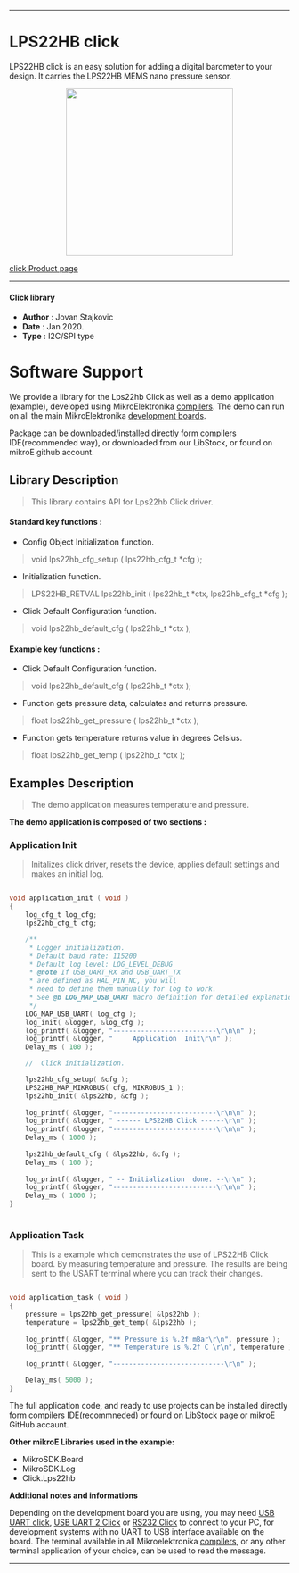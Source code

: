 
---
# LPS22HB click

LPS22HB click is an easy solution for adding a digital barometer to your design. It carries the LPS22HB MEMS nano pressure sensor.

<p align="center">
  <img src="https://download.mikroe.com/images/click_for_ide/lps22hb_click.png" height=300px>
</p>

[click Product page](https://www.mikroe.com/lps22hb-click)

---


#### Click library 

- **Author**        : Jovan Stajkovic
- **Date**          : Jan 2020.
- **Type**          : I2C/SPI type


# Software Support

We provide a library for the Lps22hb Click 
as well as a demo application (example), developed using MikroElektronika 
[compilers](https://shop.mikroe.com/compilers). 
The demo can run on all the main MikroElektronika [development boards](https://shop.mikroe.com/development-boards).

Package can be downloaded/installed directly form compilers IDE(recommended way), or downloaded from our LibStock, or found on mikroE github account. 

## Library Description

> This library contains API for Lps22hb Click driver.

#### Standard key functions :

- Config Object Initialization function.
> void lps22hb_cfg_setup ( lps22hb_cfg_t *cfg ); 
 
- Initialization function.
> LPS22HB_RETVAL lps22hb_init ( lps22hb_t *ctx, lps22hb_cfg_t *cfg );

- Click Default Configuration function.
> void lps22hb_default_cfg ( lps22hb_t *ctx );


#### Example key functions :

- Click Default Configuration function.
> void lps22hb_default_cfg ( lps22hb_t *ctx );
 
- Function gets pressure data, calculates and returns pressure.
> float lps22hb_get_pressure ( lps22hb_t *ctx );
 
- Function gets temperature returns value in degrees Celsius.
> float lps22hb_get_temp ( lps22hb_t *ctx );

## Examples Description

> 
> The demo application measures temperature and pressure.
> 

**The demo application is composed of two sections :**

### Application Init 

>
> Initalizes click driver, resets the device, applies default settings
> and makes an initial log.
> 

```c

void application_init ( void )
{
    log_cfg_t log_cfg;
    lps22hb_cfg_t cfg;

    /** 
     * Logger initialization.
     * Default baud rate: 115200
     * Default log level: LOG_LEVEL_DEBUG
     * @note If USB_UART_RX and USB_UART_TX 
     * are defined as HAL_PIN_NC, you will 
     * need to define them manually for log to work. 
     * See @b LOG_MAP_USB_UART macro definition for detailed explanation.
     */
    LOG_MAP_USB_UART( log_cfg );
    log_init( &logger, &log_cfg );
    log_printf( &logger, "--------------------------\r\n\n" );
    log_printf( &logger, "     Application  Init\r\n" );
    Delay_ms ( 100 );

    //  Click initialization.

    lps22hb_cfg_setup( &cfg );
    LPS22HB_MAP_MIKROBUS( cfg, MIKROBUS_1 );
    lps22hb_init( &lps22hb, &cfg );
    
    log_printf( &logger, "--------------------------\r\n\n" );
    log_printf( &logger, " ------ LPS22HB Click ------\r\n" );
    log_printf( &logger, "--------------------------\r\n\n" );
    Delay_ms ( 1000 );
    
    lps22hb_default_cfg ( &lps22hb, &cfg );
    Delay_ms ( 100 );
    
    log_printf( &logger, " -- Initialization  done. --\r\n" );
    log_printf( &logger, "--------------------------\r\n\n" );
    Delay_ms ( 1000 );
}
  
```

### Application Task

>
> This is a example which demonstrates the use of LPS22HB Click board. By 
> measuring temperature and pressure. The results are being sent to the USART 
> terminal where you can track their changes.
> 

```c

void application_task ( void )
{
    pressure = lps22hb_get_pressure( &lps22hb );
    temperature = lps22hb_get_temp( &lps22hb );
    
    log_printf( &logger, "** Pressure is %.2f mBar\r\n", pressure );
    log_printf( &logger, "** Temperature is %.2f C \r\n", temperature );
    
    log_printf( &logger, "----------------------------\r\n" );

    Delay_ms( 5000 );
}  

``` 

The full application code, and ready to use projects can be  installed directly form compilers IDE(recommneded) or found on LibStock page or mikroE GitHub accaunt.

**Other mikroE Libraries used in the example:** 

- MikroSDK.Board
- MikroSDK.Log
- Click.Lps22hb

**Additional notes and informations**

Depending on the development board you are using, you may need 
[USB UART click](https://shop.mikroe.com/usb-uart-click), 
[USB UART 2 Click](https://shop.mikroe.com/usb-uart-2-click) or 
[RS232 Click](https://shop.mikroe.com/rs232-click) to connect to your PC, for 
development systems with no UART to USB interface available on the board. The 
terminal available in all Mikroelektronika 
[compilers](https://shop.mikroe.com/compilers), or any other terminal application 
of your choice, can be used to read the message.



---
